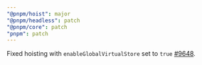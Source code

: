 ```yaml
---
"@pnpm/hoist": major
"@pnpm/headless": patch
"@pnpm/core": patch
"pnpm": patch
---
```


Fixed hoisting with `enableGlobalVirtualStore` set to `true` [#9648](https://github.com/pnpm/pnpm/pull/9648).
